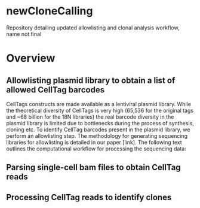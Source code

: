 # newCloneCalling
Repository detailing updated allowlisting and clonal analysis workflow, name not final


# Overview
## Allowlisting plasmid library to obtain a list of allowed CellTag barcodes
CellTags constructs are made available as a lentiviral plasmid library. While the theoretical diversity of CellTags is very high (65,536 for the original tags and ~68 billion for the 18N libraries) the real barcode diversity in the plasmid library is limited due to bottlenecks during the process of synthesis, cloning etc. To identify CellTag barcodes present in the plasmid library, we perform an allowlisting step. The methodology for generating sequencing libraries for allowlisting is detailed in our paper [link]. The following text outlines the computational workflow for processing the sequencing data:

## Parsing single-cell bam files to obtain CellTag reads

## Processing CellTag reads to identify clones
